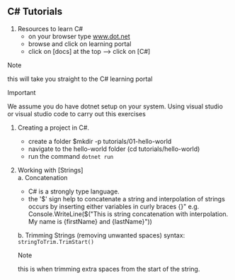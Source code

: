 ## C# Tutorials

1. Resources to learn C#
    - on your browser type www.dot.net 
    - browse and click on learning portal
    - click on [docs] at the top --> click on [C#]

> [!NOTE]
> this will take you straight to the C# learning portal

> [!IMPORTANT]
> We assume you do have dotnet setup on your system. Using visual studio or visual studio code to carry out this exercises

1. Creating a project in C#.
    - create a folder $mkdir -p tutorials/01-hello-world
    - navigate to the hello-world folder (cd tutorials/hello-world)
    - run the command ``` dotnet run ```

2. Working with [Strings] <br>
   a. Concatenation
   - C# is a strongly type language.
   - the '$' sign help to concatenate a string and interpolation of strings occurs by inserting either variables in curly braces {}"
     e.g. Console.WriteLine($("This is string concatenation with interpolation. My name is {firstName} and {lastName}"))

   b. Trimming Strings (removing unwanted spaces)
      syntax: ``` stringToTrim.TrimStart() ```
      > [!NOTE]
      > this is when trimming extra spaces from the start of the string.

